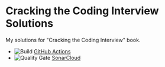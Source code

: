 # Cracking the Coding Interview Solutions

My solutions for "Cracking the Coding Interview" book.

* ![Build](https://github.com/rostykerei/cci/actions/workflows/master.yml/badge.svg) [GitHub Actions](https://github.com/rostykerei/cci/actions)
* ![Quality Gate](https://sonarcloud.io/api/badges/gate?key=nl.rostykerei:cci) [SonarCloud](https://sonarcloud.io/dashboard/index/nl.rostykerei:cci)
